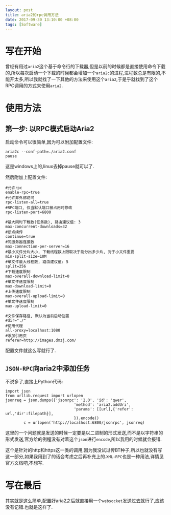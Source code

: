 ```yaml
---
layout: post
title: aria2的rpc调用方法
date: 2017-09-30 13:10:00 +08:00
tags: [Software]
---
```


# 写在开始
曾经有用过`aria2`这个基于命令行的下载器,但是以前的时候都是直接使用命令下载的,所以每次启动一个下载的时候都会增加一个`aria2c`的进程,进程数总是有限的,不能开太多,所以我就找了一下其他的方法来使用这个`aria2`,于是乎就找到了这个RPC调用的方式来使用`aria2`.

# 使用方法
## 第一步: 以RPC模式启动Aria2
启动命令可以很简单,因为可以附加配置文件:
```
aria2c --conf-path=./aria2.conf
pause
```
这是windows上的,linux去掉pause就可以了.

然后附加上配置文件:
```
#允许rpc
enable-rpc=true
#允许非外部访问
rpc-listen-all=true
#RPC端口, 仅当默认端口被占用时修改
rpc-listen-port=6800

#最大同时下载数(任务数), 路由建议值: 3
max-concurrent-downloads=32
#断点续传
continue=true
#同服务器连接数
max-connection-per-server=16
#最小文件分片大小, 下载线程数上限取决于能分出多少片, 对于小文件重要
min-split-size=10M
#单文件最大线程数, 路由建议值: 5
split=256
#下载速度限制
max-overall-download-limit=0
#单文件速度限制
max-download-limit=0
#上传速度限制
max-overall-upload-limit=0
#单文件速度限制
max-upload-limit=0

#文件保存路径, 默认为当前启动位置
#dir="./"
#使用代理
all-proxy=localhost:1080
#添加引用页
referer=http://images.dmzj.com/
```
配置文件就这么写就行了.
## `JSON-RPC`向aria2中添加任务
不说多了,直接上Python代码:
```
import json
from urllib.request import urlopen
jsonreq = json.dumps({'jsonrpc': '2.0', 'id': 'qwer',
                              'method': 'aria2.addUri',
                              'params': [[url],{'refer': url,'dir':filepath}],
                              }).encode()
        c = urlopen('http://localhost:6800/jsonrpc', jsonreq)
```
这里的一个问题就是发送的时候一定要是以二进制的形式发送,而不是以字符串的形式发送,官方给的例程没有对着这个`json`进行`encode`,所以我用的时候就会报错.

这个是针对的http和https这一类的调用,因为我没试过传BT种子,所以也就没有写这一部分,如果我用到了的话会考虑之后再补充上的.`XML-RPC`也是一种用法,详情见官方文档吧,不想写.

# 写在最后
其实就是这么简单,配置好aria2之后就直接用一个`websocket`发送过去就行了,应该没有记错.也就是这样了.
